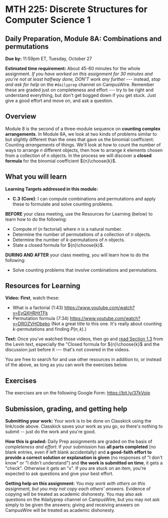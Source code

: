 # MTH 225: Discrete Structures for Computer Science 1 

## Daily Preparation, Module 8A: Combinations and permutations

**Due by:** 11:59pm ET, Tuesday, October 27

**Estimated time requirement:** About 45-60 minutes for the whole assignment. *If you have worked on this assignment for 30 minutes and you're not at least halfway done, DON'T work any further* --- instead, *stop and ask for help* on the `#dailyprep` channel on CampusWire. Remember these are graded just on completeness and effort --- try to be right and understand everything, but don't get bogged down if you get stuck. Just give a good effort and move on, and ask a question. 



## Overview 

Module 8 is the second of a three-module sequence on **counting complex arrangements**. In Module 8A, we look at two kinds of problems similar to but slightly different than the ones that gave us the binomial coefficient: Counting *arrangements* of things. We'll look at how to count the number of ways to arrange $n$ different objects, then how to arrange $k$ elements chosen from a collection of $n$ objects. In the process we will discover a **closed formula** for the binomial coefficient ${n}\choose{k}$. 



## What you will learn 

**Learning Targets addressed in this module:** 

-   **C.3**  **(Core)**: I can compute combinations and permutations and apply these to formulate and solve counting problems.

**BEFORE** your class meeting, use the Resources for Learning (below) to learn how to do the following: 

- Compute $n!$ ($n$ factorial) where $n$ is a natural number. 
- Determine the number of permutations of a collection of $n$ objects.
- Determine the number of $k$-permutations of $n$ objects.
- State a closed formula for ${n}\choose{k}$.

**DURING AND AFTER** your class meeting, you will learn how to do the following: 

- Solve counting problems that involve combinations and permutations.

## Resources for Learning

**Video:** **First**, watch these: 

- What is a factorial (1:43) https://www.youtube.com/watch?v=EyQXHRHtTFk 
- Permutation formula (7:34) https://www.youtube.com/watch?v=DROZVHObeko  (Not a great title to this one. It's really about counting $k$-permutations and finding $P(n,k)$.) 


**Text:** Once you've watched those videos, then go and [read Section 1.3](http://discrete.openmathbooks.org/dmoi3/sec_counting-combperm.html) from the Levin text, especially the "Closed formula for ${n}\choose{k}$ and the discussion just before it --- that's not covered in the videos. 


You are free to search for and use other resources in addition to, or instead of the above, as long as you can work the exercises below.



## Exercises

The exercises are on the following Google Form: https://bit.ly/37kVoip

## Submission, grading, and getting help 

**Submitting your work:** Your work is to be done on Classkick using the link/code above. Classkick saves your work as you go, so there's nothing to submit -- just do the work and you're good. 

**How this is graded:** Daily Prep assignments are graded on the basis of *completeness and effort*: If your submission has **all parts completed** (no blank entries, even if left blank accidentally) and **a good-faith effort to provide a correct solution or explanation is given** (no responses of "I don't know" or "I didn't understand") and **the work is submitted on time**, it gets a "check". Otherwise it gets an "x". If you are stuck on an item, you're expected to ask questions and give your best effort.  

**Getting help on this assignment:** *You may work with others on this assignment, but you may not copy each others' answers.* Evidence of copying will be treated as academic dishonesty. You may also ask questions on the #dailyprep channel on CampusWire, but you may not ask simply to be given the answers; giving and receiving answers on CampusWire will be treated as academic dishonesty.
<!--stackedit_data:
eyJoaXN0b3J5IjpbOTQ0MzkzOTczLDgwNjI3OTgzMSwtOTE1Nj
Y5NzI2LDk0MjAyMTI1Nl19
-->